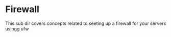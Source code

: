 # Firewall
This sub dir covers concepts related to seeting up a firewall for your servers usingg ufw
